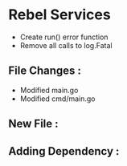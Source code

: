 # Rebel Services

- Create run() error function
- Remove all calls to log.Fatal

## File Changes :
- Modified main.go
- Modified cmd/main.go

## New File :


## Adding Dependency :